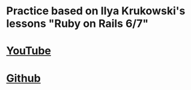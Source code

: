 # Practice based on Ilya Krukowski's lessons "Ruby on Rails 6/7"
# [YouTube](https://www.youtube.com/watch?v=6_ek4hokiak&list=PLWlFXymvoaJ_IY53-NQKwLCkR-KkZ_44-)
# [Github](https://github.com/bodrovis-learning/RailsSeriesYT)
